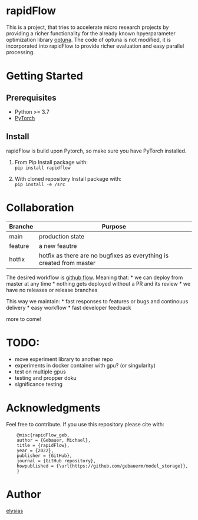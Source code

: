 # rapidFlow

This is a project, that tries to accelerate micro research projects by providing a richer functionality for the
already known hpyerparameter optimization library [optuna](https://github.com/optuna/optuna). The code of optuna is not
modified, it is incorporated into rapidFlow to provide richer evaluation and easy parallel processing.

# Getting Started

## Prerequisites

* Python >= 3.7
* [PyTorch](https://pytorch.org/)

## Install

rapidFlow is build upon Pytorch, so make sure you have PyTorch installed.

1. From Pip
Install package with: \
    `pip install rapidflow`

2. With cloned repository
Install package with:
\
    `pip install -e /src`

# Collaboration

|Branche|Purpose|
|-------|-------|
|main|production state|
|feature| a new feautre|
|hotfix|hotfix as there are no bugfixes as everything is created from master|

The desired workflow is [github flow](https://githubflow.github.io/).
Meaning that:
    * we can deploy from master at any time
    * nothing gets deployed without a PR and its review
    * we have no releases or release branches

This way we maintain:
    * fast responses to features or bugs and continouus delivery
    * easy workflow
    * fast developer feedback

more to come!

# TODO:

* move experiment library to another repo
* experiments in docker container with gpu? (or singularity)
* test on multiple gpus
* testing and propper doku
* significance testing

# Acknowledgments
Feel free to contribute. If you use this repository please cite with:

        @misc{rapidFlow_geb,
        author = {Gebauer, Michael},
        title = {rapidFlow},
        year = {2022},
        publisher = {GitHub},
        journal = {GitHub repository},
        howpublished = {\url{https://github.com/gebauerm/model_storage}},
        }


# Author

[elysias](https://github.com/gebauerm)
